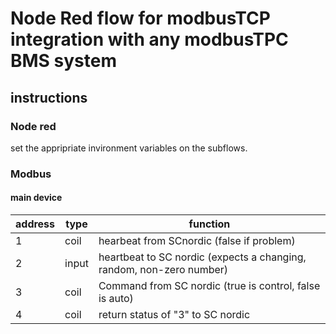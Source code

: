 # Node Red flow for modbusTCP integration with any modbusTPC BMS system
## instructions
### Node red
set the appripriate invironment variables on the subflows.

### Modbus
#### main device

|  address |  type |  function |
| ------------ | ------------ | ------------ |
|  1 | coil  |  hearbeat from SCnordic (false if problem) |
|  2 |  input |  heartbeat to SC nordic (expects a changing, random, non-zero number) |
|  3 |  coil |  Command from SC nordic (true is control, false is auto) |
|  4 |  coil |  return status of "3" to SC nordic |

